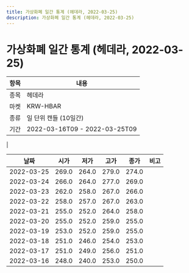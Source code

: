 ```yaml
---
title: 가상화폐 일간 통계 (헤데라, 2022-03-25)
description: 가상화폐 일간 통계 (헤데라, 2022-03-25)
---
```


가상화폐 일간 통계 (헤데라, 2022-03-25)
===

|항목|내용|
|--|--|
|종목|헤데라|
|마켓|KRW-HBAR|
|종류|일 단위 캔들 (10일간)|
|기간|2022-03-16T09 - 2022-03-25T09
|

|날짜|시가|저가|고가|종가|비고|
|--|--|--|--|--|--|
|2022-03-25|269.0|264.0|279.0|274.0|    |
|2022-03-24|266.0|264.0|277.0|269.0|    |
|2022-03-23|262.0|258.0|267.0|266.0|    |
|2022-03-22|258.0|257.0|267.0|263.0|    |
|2022-03-21|255.0|252.0|264.0|258.0|    |
|2022-03-20|255.0|252.0|259.0|255.0|    |
|2022-03-19|253.0|252.0|259.0|255.0|    |
|2022-03-18|251.0|246.0|254.0|253.0|    |
|2022-03-17|251.0|249.0|256.0|251.0|    |
|2022-03-16|248.0|240.0|253.0|250.0|    |
